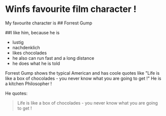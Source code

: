 # Winfs favourite film character !

My favourite character is ## Forrest Gump

##I like him, because he is
* lustig
* nachdenklich
* likes chocolades
* he also can run fast and a long distance
* he does what he is told


Forrest Gump shows the typical American and has coole quotes like "Life is like a box of chocolades - you never know what you are going to get !"
He is a kitchen Philosopher !

He quotes:
>Life is like a box of chocolades - you 
>never know what you are going to get !

